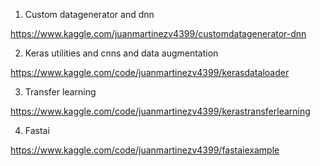 1. Custom datagenerator and dnn

https://www.kaggle.com/juanmartinezv4399/customdatagenerator-dnn

2. Keras utilities and cnns and data augmentation

https://www.kaggle.com/code/juanmartinezv4399/kerasdataloader

3. Transfer learning

https://www.kaggle.com/code/juanmartinezv4399/kerastransferlearning

4. Fastai

https://www.kaggle.com/code/juanmartinezv4399/fastaiexample

